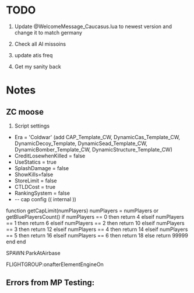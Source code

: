 # TODO

1. Update @WelcomeMessage_Caucasus.lua to newest version and change it to match germany

2. Check all AI missoins 

3. update atis freq

99. Get my sanity back


# Notes


## ZC moose
1. Script settings
- Era = 'Coldwar' (add CAP_Template_CW, DynamicCas_Template_CW, DynamicDecoy_Template, DynamicSead_Template_CW, DynamicBomber_Template_CW, DynamicStructure_Template_CW)
- CreditLosewhenKilled = false
- UseStatics = true
- SplashDamage = false
- ShowKills=false
- StoreLimit = false
- CTLDCost = true
- RankingSystem = false
- -- cap config (( internal ))

function getCapLimit(numPlayers)
    numPlayers = numPlayers or getBluePlayersCount()
    if numPlayers == 0 then
        return 4
    elseif numPlayers == 1 then
        return 6
    elseif numPlayers == 2 then
        return 10
    elseif numPlayers == 3 then
        return 12
    elseif numPlayers == 4 then
        return 14
    elseif numPlayers == 5 then
        return 16
    elseif numPlayers == 6 then
        return 18
    else
        return 99999
    end
end




SPAWN:ParkAtAirbase


FLIGHTGROUP:onafterElementEngineOn



## Errors from MP Testing:















